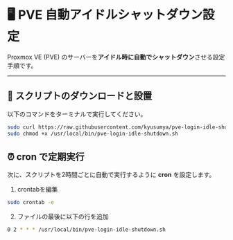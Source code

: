 # 🖥️ PVE 自動アイドルシャットダウン設定

Proxmox VE (PVE) のサーバーを**アイドル時に自動でシャットダウン**させる設定手順です。  

---

## 🚀 スクリプトのダウンロードと設置

以下のコマンドをターミナルで実行してください。

```bash
sudo curl https://raw.githubusercontent.com/kyusumya/pve-login-idle-shutdown/refs/heads/main/pve-login-idle-shutdown.sh%20 | sudo tee /usr/local/bin/pve-login-idle-shutdown.sh
sudo chmod +x /usr/local/bin/pve-login-idle-shutdown.sh
```

## ⏰ cron で定期実行

次に、スクリプトを2時間ごとに自動で実行するように **cron** を設定します。

1. crontabを編集

```bash
sudo crontab -e
```

2. ファイルの最後に以下の行を追加

```bash
0 2 * * * /usr/local/bin/pve-login-idle-shutdown.sh
```
